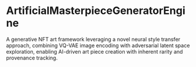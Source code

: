 # ArtificialMasterpieceGeneratorEngine
A generative NFT art framework leveraging a novel neural style transfer approach, combining VQ-VAE image encoding with adversarial latent space exploration, enabling AI-driven art piece creation with inherent rarity and provenance tracking.
